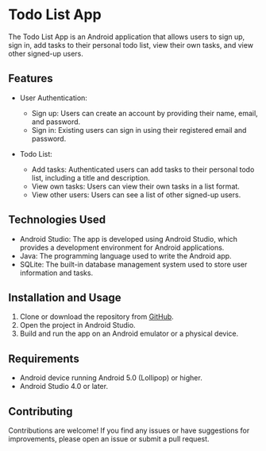 # Todo List App

The Todo List App is an Android application that allows users to sign up, sign in, add tasks to their personal todo list, view their own tasks, and view other signed-up users.

## Features

- User Authentication:
  - Sign up: Users can create an account by providing their name, email, and password.
  - Sign in: Existing users can sign in using their registered email and password.

- Todo List:
  - Add tasks: Authenticated users can add tasks to their personal todo list, including a title and description.
  - View own tasks: Users can view their own tasks in a list format.
  - View other users: Users can see a list of other signed-up users.

## Technologies Used

- Android Studio: The app is developed using Android Studio, which provides a development environment for Android applications.
- Java: The programming language used to write the Android app.
- SQLite: The built-in database management system used to store user information and tasks.

## Installation and Usage

1. Clone or download the repository from [GitHub](https://github.com/your-repo-link).
2. Open the project in Android Studio.
3. Build and run the app on an Android emulator or a physical device.

## Requirements

- Android device running Android 5.0 (Lollipop) or higher.
- Android Studio 4.0 or later.

## Contributing

Contributions are welcome! If you find any issues or have suggestions for improvements, please open an issue or submit a pull request.
